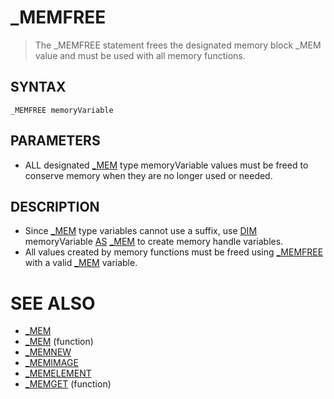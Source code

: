 # _MEMFREE
> The _MEMFREE statement frees the designated memory block _MEM value and must be used with all memory functions.

## SYNTAX
`_MEMFREE memoryVariable`

## PARAMETERS
* ALL designated [_MEM](_MEM.md) type memoryVariable values must be freed to conserve memory when they are no longer used or needed.


## DESCRIPTION
* Since [_MEM](_MEM.md) type variables cannot use a suffix, use [DIM](DIM.md) memoryVariable [AS](AS.md) [_MEM](_MEM.md) to create memory handle variables.
* All values created by memory functions must be freed using [_MEMFREE](_MEMFREE.md) with a valid [_MEM](_MEM.md) variable.


# SEE ALSO
* [_MEM](_MEM.md)
* [_MEM](_MEM.md) (function)
* [_MEMNEW](_MEMNEW.md)
* [_MEMIMAGE](_MEMIMAGE.md)
* [_MEMELEMENT](_MEMELEMENT.md)
* [_MEMGET](_MEMGET.md) (function)

